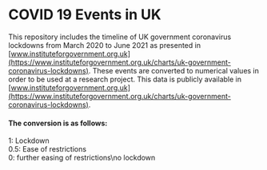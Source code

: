 # COVID 19 Events in UK    

This repository includes the timeline of UK government coronavirus lockdowns from March 2020 to June 2021 as presented in [www.instituteforgovernment.org.uk](https://www.instituteforgovernment.org.uk/charts/uk-government-coronavirus-lockdowns). These events are converted to numerical values in order to be used at a research project. This data is publicly available in [www.instituteforgovernment.org.uk](https://www.instituteforgovernment.org.uk/charts/uk-government-coronavirus-lockdowns).

#### The conversion is as follows: 
1: Lockdown <br>
0.5: Ease of restrictions <br>
0: further easing of restrictions\no lockdown <br>



